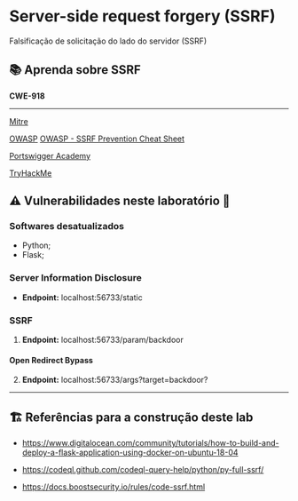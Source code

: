 # Server-side request forgery (SSRF)
Falsificação de solicitação do lado do servidor (SSRF)


## 📚 Aprenda sobre SSRF

**CWE-918**
___

[Mitre](https://cwe.mitre.org/data/definitions/918.html)

[OWASP](https://owasp.org/www-community/attacks/Server_Side_Request_Forgery)
[OWASP - SSRF Prevention Cheat Sheet](https://cheatsheetseries.owasp.org/cheatsheets/Server_Side_Request_Forgery_Prevention_Cheat_Sheet.html)

[Portswigger Academy](https://portswigger.net/web-security/ssrf)

[TryHackMe](https://tryhackme.com/room/ssrfqi)


## ⚠️ Vulnerabilidades neste laboratório 🚨
### Softwares desatualizados
- Python;
- Flask;

### Server Information Disclosure 
- **Endpoint:** localhost:56733/static

### SSRF
1. **Endpoint:** localhost:56733/param/backdoor

#### Open Redirect Bypass
2. **Endpoint:** localhost:56733/args?target=backdoor?

___
## 🏗️ Referências para a construção deste lab
- https://www.digitalocean.com/community/tutorials/how-to-build-and-deploy-a-flask-application-using-docker-on-ubuntu-18-04

- https://codeql.github.com/codeql-query-help/python/py-full-ssrf/

- https://docs.boostsecurity.io/rules/code-ssrf.html